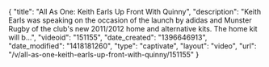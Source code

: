 {
    "title": "All As One: Keith Earls Up Front With Quinny",
    "description": "Keith Earls was speaking on the occasion of the launch by adidas and Munster Rugby of the club's new 2011\/2012 home and alternative kits. The home kit will b...",
    "videoid": "151155",
    "date_created": "1396646913",
    "date_modified": "1418181260",
    "type": "captivate",
    "layout": "video",
    "url": "\/v\/all-as-one-keith-earls-up-front-with-quinny\/151155"
}